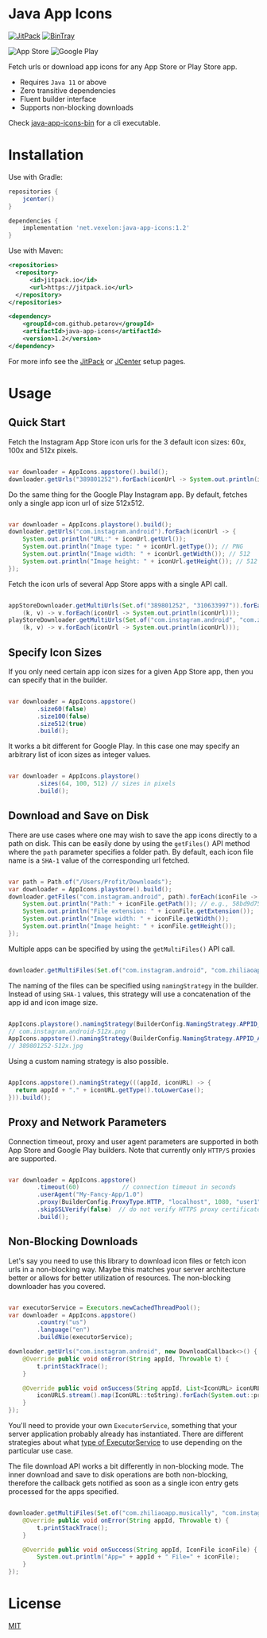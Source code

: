Java App Icons
===================

[![JitPack](https://jitpack.io/v/petarov/java-app-icons.svg)](https://jitpack.io/#petarov/java-app-icons)
[![BinTray](https://api.bintray.com/packages/petarov/java-libs/java-app-icons/images/download.svg) ](https://bintray.com/petarov/java-libs/java-app-icons/_latestVersion)

![App Store](https://www.apple.com/v/ios/app-store/d/images/overview/app_store_icon__fngcxe43zo2u_large.jpg)
![Google Play](https://www.gstatic.com/android/market_images/web/play_prism_hlock_2x.png)


Fetch urls or download app icons for any App Store or Play Store app. 

  - Requires `Java 11` or above
  - Zero transitive dependencies
  - Fluent builder interface
  - Supports non-blocking downloads
  
  
Check [java-app-icons-bin](https://github.com/petarov/java-app-icons-bin) for a cli executable.

# Installation

Use with Gradle:

```gradle
repositories {
    jcenter()
}

dependencies {
    implementation 'net.vexelon:java-app-icons:1.2'
}
```

Use with Maven:

```xml
<repositories>
  <repository>
      <id>jitpack.io</id>
      <url>https://jitpack.io</url>
  </repository>
</repositories>

<dependency>
    <groupId>com.github.petarov</groupId>
    <artifactId>java-app-icons</artifactId>
    <version>1.2</version>
</dependency>
```

For more info see the [JitPack](https://jitpack.io/#petarov/java-app-icons) or [JCenter](https://bintray.com/petarov/java-libs/java-app-icons) setup pages.

# Usage

## Quick Start

Fetch the Instagram App Store icon urls for the 3 default icon sizes: 60x, 100x and 512x pixels.

```java

var downloader = AppIcons.appstore().build();
downloader.getUrls("389801252").forEach(iconUrl -> System.out.println(iconUrl.getUrl()));

``` 

Do the same thing for the Google Play Instagram app. By default, fetches only a single app icon url of size 512x512.

```java

var downloader = AppIcons.playstore().build();
downloader.getUrls("com.instagram.android").forEach(iconUrl -> {
    System.out.println("URL:" + iconUrl.getUrl());
    System.out.println("Image type: " + iconUrl.getType()); // PNG
    System.out.println("Image width: " + iconUrl.getWidth()); // 512
    System.out.println("Image height: " + iconUrl.getHeight()); // 512
});

```

Fetch the icon urls of several App Store apps with a single API call.

```java

appStoreDownloader.getMultiUrls(Set.of("389801252", "310633997")).forEach(
    (k, v) -> v.forEach(iconUrl -> System.out.println(iconUrl)));
playStoreDownloader.getMultiUrls(Set.of("com.instagram.android", "com.zhiliaoapp.musically")).forEach(
    (k, v) -> v.forEach(iconUrl -> System.out.println(iconUrl)));

```

## Specify Icon Sizes

If you only need certain app icon sizes for a given App Store app, then you can specify that in the builder.

```java

var downloader = AppIcons.appstore()
        .size60(false)
        .size100(false)
        .size512(true)
        .build();

```

It works a bit different for Google Play. In this case one may specify an arbitrary list of icon sizes as integer values.

```java

var downloader = AppIcons.playstore()
        .sizes(64, 100, 512) // sizes in pixels
        .build();

```

## Download and Save on Disk

There are use cases where one may wish to save the app icons directly to a path on disk. This can be easily done by using
the `getFiles()` API method where the `path` parameter specifies a folder path. By default, each icon file name is a 
`SHA-1` value of the corresponding url fetched.

```java

var path = Path.of("/Users/Profit/Downloads");
var downloader = AppIcons.playstore().build();
downloader.getFiles("com.instagram.android", path).forEach(iconFile -> {
    System.out.println("Path:" + iconFile.getPath()); // e.g., 58bd9d753544bfb3364fe8cceda56d799c050ad6.png
    System.out.println("File extension: " + iconFile.getExtension());
    System.out.println("Image width: " + iconFile.getWidth());
    System.out.println("Image height: " + iconFile.getHeight());
});

```

Multiple apps can be specified by using the `getMultiFiles()` API call.

```java

downloader.getMultiFiles(Set.of("com.instagram.android", "com.zhiliaoapp.musically"), path).forEach(iconUrl -> { ... });

```

The naming of the files can be specified using `namingStrategy` in the builder. Instead of using `SHA-1` values, this
strategy will use a concatenation of the app id and icon image size.

```java

AppIcons.playstore().namingStrategy(BuilderConfig.NamingStrategy.APPID_AND_SIZE).build();
// com.instagram.android-512x.png
AppIcons.appstore().namingStrategy(BuilderConfig.NamingStrategy.APPID_AND_SIZE).build();
// 389801252-512x.jpg

```

Using a custom naming strategy is also possible.

```java

AppIcons.appstore().namingStrategy(((appId, iconURL) -> {
  return appId + "." + iconURL.getType().toLowerCase();
})).build();

```

## Proxy and Network Parameters

Connection timeout, proxy and user agent parameters are supported in both App Store and Google Play builders. Note that
currently only `HTTP/S` proxies are supported.

```java

var downloader = AppIcons.appstore()
        .timeout(60)            // connection timeout in seconds
        .userAgent("My-Fancy-App/1.0")
        .proxy(BuilderConfig.ProxyType.HTTP, "localhost", 1080, "user1", "pass1")
        .skipSSLVerify(false)  // do not verify HTTPS proxy certificate
        .build(); 

```

## Non-Blocking Downloads

Let's say you need to use this library to download icon files or fetch icon urls in a non-blocking way. Maybe this
matches your server architecture better or allows for better utilization of resources. The non-blocking downloader has you covered.

```java

var executorService = Executors.newCachedThreadPool();
var downloader = AppIcons.appstore()
        .country("us")
        .language("en")
        .buildNio(executorService);

downloader.getUrls("com.instagram.android", new DownloadCallback<>() {
    @Override public void onError(String appId, Throwable t) {
        t.printStackTrace();
    }

    @Override public void onSuccess(String appId, List<IconURL> iconURLS) {
        iconURLS.stream().map(IconURL::toString).forEach(System.out::println);
    }
});

```

You'll need to provide your own `ExecutorService`, something that your server application probably already has instantiated.
There are different strategies about what [type of ExecutorService](https://dzone.com/articles/java-executor-service-types) 
to use depending on the particular use case.

The file download API works a bit differently in non-blocking mode. The inner download and save to disk operations are both 
non-blocking, therefore the callback gets notified as soon as a single icon entry gets processed for the apps specified.

```java

downloader.getMultiFiles(Set.of("com.zhiliaoapp.musically", "com.instagram.android"), path, new DownloadCallback<>() {
    @Override public void onError(String appId, Throwable t) {
        t.printStackTrace();
    }

    @Override public void onSuccess(String appId, IconFile iconFile) {
        System.out.println("App=" + appId + " File=" + iconFile);
    }
});

```


# License

[MIT](LICENSE)
